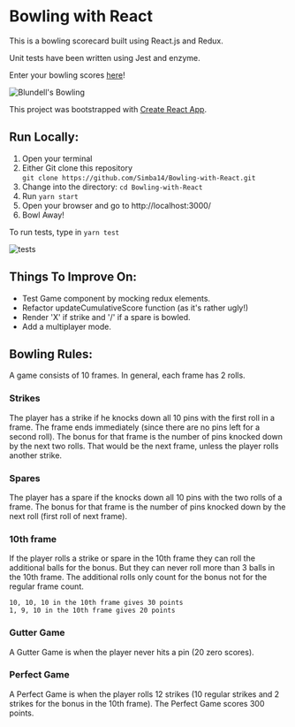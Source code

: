 Bowling with React
=================
This is a bowling scorecard built using React.js and Redux.

Unit tests have been written using Jest and enzyme.

Enter your bowling scores [here](https://blundells-bowling.herokuapp.com/)!

![Blundell's Bowling](https://i.imgur.com/yj6ESJK.png)

This project was bootstrapped with [Create React App](https://github.com/facebookincubator/create-react-app).

Run Locally:
-----
1. Open your terminal
2. Either Git clone this repository </br>
`git clone https://github.com/Simba14/Bowling-with-React.git`
3. Change into the directory: `cd Bowling-with-React`
4. Run `yarn start`
5. Open your browser and go to http://localhost:3000/
6. Bowl Away!

To run tests, type in `yarn test`

![tests](https://i.imgur.com/0Xelgm8.gif)

Things To Improve On:
-----

- Test Game component by mocking redux elements.
- Refactor updateCumulativeScore function (as it's rather ugly!)
- Render 'X' if strike and '/' if a spare is bowled.
- Add a multiplayer mode.

Bowling Rules:
-----
A game consists of 10 frames. In general, each frame has 2 rolls.

### Strikes

The player has a strike if he knocks down all 10 pins with the first roll in a frame. The frame ends immediately (since there are no pins left for a second roll). The bonus for that frame is the number of pins knocked down by the next two rolls. That would be the next frame, unless the player rolls another strike.

### Spares

The player has a spare if the knocks down all 10 pins with the two rolls of a frame. The bonus for that frame is the number of pins knocked down by the next roll (first roll of next frame).

### 10th frame

If the player rolls a strike or spare in the 10th frame they can roll the additional balls for the bonus. But they can never roll more than 3 balls in the 10th frame. The additional rolls only count for the bonus not for the regular frame count.

    10, 10, 10 in the 10th frame gives 30 points
    1, 9, 10 in the 10th frame gives 20 points
### Gutter Game

A Gutter Game is when the player never hits a pin (20 zero scores).

### Perfect Game

A Perfect Game is when the player rolls 12 strikes (10 regular strikes and 2 strikes for the bonus in the 10th frame). The Perfect Game scores 300 points.
